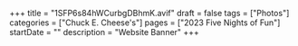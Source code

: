 +++
title = "1SFP6s84hWCurbgDBhmK.avif"
draft = false
tags = ["Photos"]
categories = ["Chuck E. Cheese's"]
pages = ["2023 Five Nights of Fun"]
startDate = ""
description = "Website Banner"
+++
